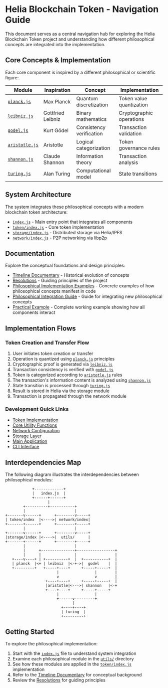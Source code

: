 # Helia Blockchain Token - Navigation Guide

This document serves as a central navigation hub for exploring the Helia Blockchain Token project and understanding how different philosophical concepts are integrated into the implementation.

## Core Concepts & Implementation

Each core component is inspired by a different philosophical or scientific figure:

| Module | Inspiration | Concept | Implementation |
|--------|------------|---------|----------------|
| [`planck.js`](../src/utils/planck.js) | Max Planck | Quantum discretization | Token value quantization |
| [`leibniz.js`](../src/utils/leibniz.js) | Gottfried Leibniz | Binary mathematics | Cryptographic operations |
| [`godel.js`](../src/utils/godel.js) | Kurt Gödel | Consistency verification | Transaction validation |
| [`aristotle.js`](../src/utils/aristotle.js) | Aristotle | Logical categorization | Token governance rules |
| [`shannon.js`](../src/utils/shannon.js) | Claude Shannon | Information theory | Transaction analysis |
| [`turing.js`](../src/utils/turing.js) | Alan Turing | Computational model | State transitions |

## System Architecture

The system integrates these philosophical concepts with a modern blockchain token architecture:

- [`index.js`](../src/index.js) - Main entry point that integrates all components
- [`token/index.js`](../src/token/index.js) - Core token implementation
- [`storage/index.js`](../src/storage/index.js) - Distributed storage via Helia/IPFS
- [`network/index.js`](../src/network/index.js) - P2P networking via libp2p

## Documentation

Explore the conceptual foundations and design principles:

- [Timeline Documentary](./timeline-documentary.md) - Historical evolution of concepts
- [Resolutions](./resolutions.md) - Guiding principles of the project
- [Philosophical Implementation Examples](./philosophical-implementation-examples.md) - Concrete examples of how philosophical concepts manifest in code
- [Philosophical Integration Guide](./philosophical-integration-guide.md) - Guide for integrating new philosophical concepts
- [Practical Example](./practical-example.md) - Complete working example showing how all components interact

## Implementation Flows

### Token Creation and Transfer Flow

1. User initiates token creation or transfer
2. Operation is quantized using [`planck.js`](../src/utils/planck.js) principles
3. Cryptographic proof is generated via [`leibniz.js`](../src/utils/leibniz.js)
4. Transaction consistency is verified with [`godel.js`](../src/utils/godel.js)
5. Token is categorized according to [`aristotle.js`](../src/utils/aristotle.js) rules
6. The transaction's information content is analyzed using [`shannon.js`](../src/utils/shannon.js)
7. State transition is processed through [`turing.js`](../src/utils/turing.js)
8. Result is stored in Helia via the storage module
9. Transaction is propagated through the network module

### Development Quick Links

- [Token Implementation](../src/token/index.js)
- [Core Utility Functions](../src/utils/)
- [Network Configuration](../src/network/index.js)
- [Storage Layer](../src/storage/index.js)
- [Main Application](../src/index.js)
- [CLI Interface](../src/cli.js)

## Interdependencies Map

The following diagram illustrates the interdependencies between philosophical modules:

```
            +-------------+
            |   index.js  |
            +------+------+
                   |
        +----------+-----------+
        |                      |
+-------v------+      +--------v-----+
| token/index  |<---->| network/index|
+-------+------+      +--------+-----+
        |                      |
+-------v------+      +--------v-----+
|storage/index |<---->|  utils/      |
+-------+------+      +--------+-----+
        |                      |
        |      +---------------+-----------------+
        |      |               |                 |
   +----v----+ | +----------+  |  +-----------+  |
   | planck  |<+ | leibniz  |<-+->|  godel    |  |
   +---------+   +-----+----+     +-----+-----+  |
                       |                |        |
                       v                v        |
                  +----+----+     +-----+-----+  |
                  |aristotle|<--->| shannon   |<-+
                  +----+----+     +-----+-----+
                       |                |
                       +------v---------+
                              |
                         +----+----+
                         | turing  |
                         +---------+
```

## Getting Started

To explore the philosophical implementation:

1. Start with the [`index.js`](../src/index.js) file to understand system integration
2. Examine each philosophical module in the [`utils/`](../src/utils/) directory
3. See how these modules are applied in the [`token/index.js`](../src/token/index.js) implementation
4. Refer to the [Timeline Documentary](./timeline-documentary.md) for conceptual background
5. Review the [Resolutions](./resolutions.md) for guiding principles
